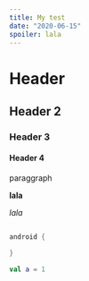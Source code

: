 ```yaml
---
title: My test
date: "2020-06-15"
spoiler: lala
---
```


# Header

## Header 2

### Header 3

#### Header 4

paraggraph

**lala**

_lala_

```groovy

android {

}
```

```kotlin
val a = 1
```
